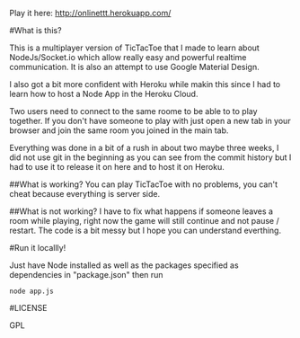 Play it here: http://onlinettt.herokuapp.com/

#What is this?

This is a multiplayer version of TicTacToe that I made to learn about NodeJs/Socket.io which allow really easy and powerful realtime communication.
It is also an attempt to use Google Material Design.

I also got a bit more confident with Heroku while makin this since I had to learn how to host a Node App in the Heroku Cloud.

Two users need to connect to the same roome to be able to to play together. If you don't have someone to play with just open a new tab in your browser and join the same room you joined in the main tab. 

Everything was done in a bit of a rush in about two maybe three weeks, I did not use git in the beginning as you can see from the commit history but I had to use it to release it on here and to host it on Heroku.


##What is working?
You can play TicTacToe with no problems, you can't cheat because everything is server side.

##What is not working?
I have to fix what happens if someone leaves a room while playing, right now the game will still continue and not pause / restart. The code is a bit messy but I hope you can understand everthing.


#Run it locallly!

Just have Node installed as well as the packages specified as dependencies in "package.json" then run

    node app.js


#LICENSE

GPL





